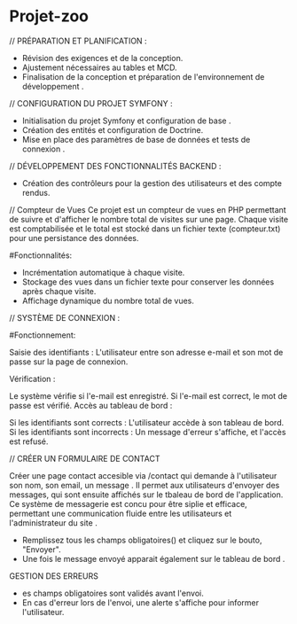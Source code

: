 # Projet-zoo

// PRÉPARATION ET PLANIFICATION :

- Révision des exigences et de la conception.
- Ajustement nécessaires au tables et MCD.
- Finalisation de la conception et préparation de l'environnement de développement .

// CONFIGURATION DU PROJET SYMFONY :

- Initialisation du projet Symfony et configuration de base .
- Création des entités et configuration de Doctrine. 
- Mise en place des paramètres de base de données et tests de connexion .

// DÉVELOPPEMENT DES FONCTIONNALITÉS BACKEND :

- Création des contrôleurs pour la gestion des utilisateurs et des compte rendus.


// Compteur de Vues
Ce projet est un compteur de vues en PHP permettant de suivre et d'afficher le nombre total de visites sur une page. Chaque visite est comptabilisée et le total est stocké dans un fichier texte (compteur.txt) pour une persistance des données.

#Fonctionnalités:
- Incrémentation automatique à chaque visite.
- Stockage des vues dans un fichier texte pour conserver les données après chaque visite.
- Affichage dynamique du nombre total de vues.



// SYSTÈME DE CONNEXION :

#Fonctionnement:

Saisie des identifiants :
L'utilisateur entre son adresse e-mail et son mot de passe sur la page de connexion.

Vérification :

Le système vérifie si l'e-mail est enregistré.
Si l'e-mail est correct, le mot de passe est vérifié.
Accès au tableau de bord :

Si les identifiants sont corrects : L'utilisateur accède à son tableau de bord.
Si les identifiants sont incorrects : Un message d'erreur s'affiche, et l'accès est refusé.




// CRÉER UN FORMULAIRE DE CONTACT 

Créer une page contact accesible via /contact qui demande à l'utilisateur son nom, son email, un message .
Il permet aux utilisateurs d'envoyer des messages, qui sont ensuite affichés sur le tbaleau de bord de l'application.
Ce système de messagerie est concu pour être siplie et efficace, permettant une communication fluide entre les utilisateurs et l'administrateur du site .

- Remplissez tous les champs obligatoires() et cliquez sur le bouto, "Envoyer".
- Une fois le message envoyé apparait également sur le tableau de bord .

GESTION DES ERREURS
- es champs obligatoires sont validés avant l'envoi.
- En cas d'erreur lors de l'envoi, une alerte s'affiche pour informer l'utilisateur.